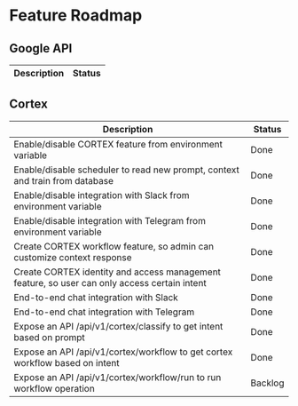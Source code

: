 # Feature Roadmap

## Google API

| Description | Status |
|-------------|--------|


## Cortex

| Description                                                                                  | Status  |
|----------------------------------------------------------------------------------------------|---------|
| Enable/disable CORTEX feature from environment variable                                      | Done    |
| Enable/disable scheduler to read new prompt, context and train from database                 | Done    |
| Enable/disable integration with Slack from environment variable                              | Done    |
| Enable/disable integration with Telegram from environment variable                           | Done    |
| Create CORTEX workflow feature, so admin can customize context response                      | Done    |
| Create CORTEX identity and access management feature, so user can only access certain intent | Done    |
| End-to-end chat integration with Slack                                                       | Done    |
| End-to-end chat integration with Telegram                                                    | Done    |
| Expose an API /api/v1/cortex/classify to get intent based on prompt                          | Done    |
| Expose an API /api/v1/cortex/workflow to get cortex workflow based on intent                 | Done    |
| Expose an API /api/v1/cortex/workflow/run to run workflow operation                          | Backlog |
